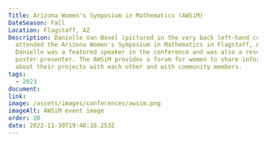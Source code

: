 ```yaml
---
Title: Arizona Women's Symposium in Mathematics (AWSiM)
DateSeason: Fall
Location: Flagstaff, AZ
Description: Danielle Van Boxel (pictured in the very back left-hand corner)
  attended the Arizona Women's Symposium in Mathematics in Flagstaff, AZ.
  Danielle was a featured speaker in the conference and was also a research
  poster presenter. The AWSiM provides a forum for women to share information
  about their projects with each other and with community members.
tags:
  - 2023
document:
link:
image: /assets/images/conferences/awsim.png
imageAlt: AWSiM event image
order: 20
date: 2022-11-30T19:40:18.253Z
---
```

